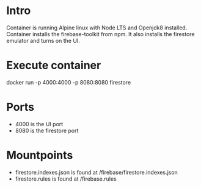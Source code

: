 # Intro

Container is running Alpine linux with Node LTS and Openjdk8 installed.
Container installs the firebase-toolkit from npm. It also installs the firestore emulator and turns on the UI.

# Execute container

docker run -p 4000:4000 -p 8080:8080 firestore

# Ports

 * 4000 is the UI port
 * 8080 is the firestore port

# Mountpoints

 * firestore.indexes.json is found at /firebase/firestore.indexes.json
 * firestore.rules is found at /firebase.rules